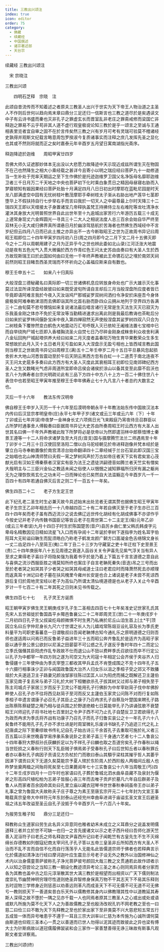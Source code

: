 ```yaml
---
title: 三教出兴颂注
index: true
icon: editor
order: 75
category:
  - 佛藏
  - 续藏经
  - 中国撰述
  - 诸宗著述部
  - 天台宗
---
```


续藏经   三教出兴颂注  

　宋 宗晓注  

三教出兴颂  

　　四明石芝释　宗晓　注  

此颂自昔流传而不知着述之者原夫三教圣人出兴于世实为天下帝王人物治道之主圣人不作则后世何以趋向焉末章曰鼎分三足还归一信斯言也三教之道尽於是矣遇读文中子有云诗书盛而秦也灭非孔子之罪虚玄长而晋室乱非老庄之罪斋戒修而梁国亡非释迦之罪易不云乎苟非其人道不虚行观皇极谠论知三教於是乎一颂言之至诚与王通相表里览者宜自审之固不在於言传矣然三教之兴有岁月可考有灵瑞可验莫不稽诸经史孰得并观斯文纪载言略意周包罗揆淑今复质诸事实而注释之庶几发挥先圣之显化也其或不然则将就而正之矣时嘉泰元年辛酉岁五月望日寓南湖指光斋序。  

释迦降迹於迦维　　周昭甲寅廿四岁  

吾佛大师久证遮那妙体本无出没以大悲愿力故降迹中天示现近成兹所谓生灭在物固不在己也然降生之相大小乘经载之甚详今且寄小以明之瑞应经曰菩萨九十一劫修道当一生补处于兜率天期运之至下生作佛於是托迹迦维罗卫国父名净饭母名靡耶迦维卫者三千日月万二千天地之中央也菩萨初下化时乘白象贯日之精因母昼寝右胁而入梦寤顿知有娠因果经曰菩萨处胎十月满足四月八日日初出时摩耶在蓝毗尼园是时天龙八部满虚空中园有无忧树枝叶敷茂摩耶手牵树枝太子渐从右胁出地产莲华七茎即堕华上不假扶持自行七步举右手而言曰我於一切天人之中最尊最上尔时天降三十二瑞四天王即以天缯接太子身置诸宝几帝释执盖梵王持拂侍立左右难陀等龙吐清净水灌沐其身放大光明普照世界自此出世年至十九逾城出家苦行六年游历五载三十成无上道常身现丈六金辉圆光一寻具三十二大人之相说法度人总三百余会始自华严终至双林无小无大咸归佛界真所谓悬日月於幽涂驾慈航於苦海者也然佛生西域经中不言岁纪但云四月八日而已此土推之亦异出不一古今断取昭王之世为正故周书异记曰周昭王瑕即位二十四年甲寅岁四月初八日(周之四月即今之二月下文二月十五佛灭即今之十二月以周朝用建子之月为正异乎今之世也辨此委如北山录)江河泛涨大地震动是夜有五色光气入贯大微徧於西方作青红色王问太史苏由由奏曰有大圣人生於西方故现斯瑞王曰於此国如何由曰无他一千年终声教被此王命镌石记之埋於南郊天祠前然则昭王目睹吾西圣灵瑞而不怀祈向之心盖福应斯来自有数也。  

穆王壬申五十二　　如来八十归真际  

大般涅盘三德秘藏名曰真际即一切三世诸佛机息应转放身命处也广示大雄示灭化事莫过法显所译涅盘经故彼曰如来既受波旬所请自言却后三月当般涅盘所应度者皆已毕竟即语阿难言我於今夜入灭汝诣鸠尸那城娑罗双树间洒扫令净安於床座吾今身体疲极矣阿难奉勅涕泪而去佛即诣其所北首右胁而卧四众云拥从地列于空界四方各满三十二由旬莫不悲号懊恼如来复说诸法最后唱言诸行无常是生灭法生灭灭已寂灭为乐我虽金刚之体亦不免於无常汝等当勤精进速求出离此则是我最后教诲也茶毗后分曰如来於娑罗林间偃卧宝床中夜入第四禅寂然无声使般涅盘其娑罗树四双八只合为二树枝条下覆惨然变白鹤色大地震动万汇号呼既入灭已依轮王阇维法置七宝棺中已而自举绕拘尸城七匝即入香楼胸流圣火自焚七日乃尽碎金刚身成粖舍利众收舍利满八金坛回拘尸城起塔供养大经曰如来二月灭度者盖春阳万物生育华果敷荣众生多生常想故於此月入灭十五日者月无亏盈如来入大涅盘示无盈亏相也上皆西域言教此国则当穆王之世故周书异记曰周穆王(满)五十二年壬申岁二月十五日平旦暴风忽起损舍折木大地山河悉皆震动至於午后天阴云黑西方忽有白虹一十二道贯于南北连夜不灭王问太史扈多多奏曰此方西方有大圣人灭度此其衰相耳王初即位见南郊碑纪西方圣人之生又数睹光气虑非周道所宜即命吕侯会诸侯於涂山以备其变至此靡不启沃也言八十为佛寿者台宗光明疏论此有三品下方四十中方八十上方一百二十佛住世八十表住中也若至昭王甲寅年推至穆王壬申年佛寿止七十九凡言八十者总约大数言之也。  

灭后一千十六年　　教法东传汉明帝  

佛自穆王壬申岁入灭历一千十六年至后漠明帝朝永平十年教法始东传中国故汉法本内传曰后汉显宗孝明皇帝(庄)永平七年甲子岁(诸文或云三年或云六年〔下〕十年丁卯或云七年并误)帝夜梦一金神身长丈六项佩日光飞来殿庭乃宵夜待旦召群臣以占所梦时通事舍人傅毅奏曰臣据周书异记大史苏由所奏周昭王时云西方有大圣人出世其名曰佛一千年外声教被此陛下所梦将必是欤帝以为然即遣羽林中郎蔡愔博士秦景王遵等一十二人将命求诸梦及至大月氏(音支)国与摄摩腾竺法兰二师遇焉至十年丁卯岁十二月三十日汉使回至洛阳二僧以白马驼经朝见於帝进释迦像并梵本经於是肇立白马寺奉勅置像於南宫清凉台始命翻译四十二章经缄于兰台石室此即汉国三宝之始唱也北山神清师赞曰夫假一宵之梦树风声於万古如帝庄者天下实有君矣宣心茂猷光启有汉如王傅秦蔡者汉室实有臣为法王之遗徒洪嗣德音如腾兰者天竺实有僧矣大哉明主与二三臣兴金仙之教适未闻之俗使人以悃悃之诚知罪福所归厌有漏之躯尚无为之理恢恢焉玄化之功未可一日而殚论也已矣然自大法滥觞迄今辛酉岁凡一千一百四十有四年若通自佛灭后言之则二千一百五十一年矣。  

佛生四百二十二　　老子方生定王世  

此下纪孔老二圣生时生必兼灭故今具述始末出处览者无谓其赘也据佛生昭王甲寅年老子生宗王乙卯年相去历一十八帝越四百二十有二年若自佛灭至于老子生亦已三百四十四年矣而老子虽有西迈流沙之说去佛辽远世传化胡经有化胡成佛事不亦谬作乎今按史记并老子内传魏书国臣记等皆云老子在周世第二十二主定王(瑜)元年乙卯(或云三年者误)九月十四日子时生於陈国楚苦(音户)县厉乡曲仁里父韩氏韩虔字元卑母名精敷因见日精如流星飞入口而有孕阅十二年诞於李树下遂指李为姓名耳字伯阳耳大无轮谥曰聃生而髭须皓白乃称老子鹤发龙颜广颡方口面凝金色舌络锦文身长一丈二齿足四十八至简王(夷)二年丁丑二十三岁为守藏室之吏十年迁柱下史至景王(贵)二十四年庚辰年八十五见周德之衰遂入函谷关关令尹喜先见紫气浮关当有异人至求之果得老子喜曰子将隐矣强为我着书乎於是乃着上下篇五千言言道德之意自此与喜俱之流沙西服臣胜之境莫知所终也案庄子自言老聃死秦失(音迭)吊之三号而出至於老者哭之如哭其子少者哭之如哭其母咸道士注曰老君应时而降萧然死去亦顺理而返真耳十洲记曰老子墓在扶风槐里今雍州长安是也合上诸说是老子未尝不死谅西游后复归於周地灵宝经以老子为高仙乃所谓太清仙境道德是也从老子入关止今辛酉岁计一千七百二十有二年其死之日则未见书传载之。  

佛生四百七十七　　孔子灵王方诞质  

昭王朝甲寅岁佛生灵王朝庚戌岁孔子生二圣相去四百七十七年矣准史记世家孔氏其先宋人五世祖徙於鲁国昌平乡陬邑鲁襄公二十二年即周灵王(泄)二十一年庚戌岁十二月初四日孔子生父叔粱纥母颜微惧不时生男乃私祷於尼丘山洎生首上[土*干]顶因立名曰丘字仲尼身长九尺六寸世谓之长人为儿嬉戏常陈爼豆设礼容及长为季氏吏料量平为司职吏畜蕃息一日谓敬叔曰吾闻老聃博古知今通礼乐之原明道德之归则吾师也遂适周以问焉已而反鲁弟子益进年三十五而昭公奔齐鲁乱於是适齐为高昭子家臣以通乎景公景公欲封以尼溪之田晏婴不可公惑之孔子遂反乎鲁时年四十二而定公立季氏强僭其臣阳虎作乱专政故不仕而退公山不狃以费畔季氏召欲往而卒不行定公以孔子为中都宰一年四方则之遂为司空又为大司宼十年相定公会齐侯于夹谷齐人归鲁侵疆十三年使仲由为季氏宰堕三都收其甲兵孟氏不肯堕成围之不克十四年孔子五十六摄行相事诛少正卯与闻国政鲁国大治齐人归女乐以沮之季桓子受之郊又不致膰爼於大夫遂适卫主子路妻兄颜浊邹家往陈过匡匡人以为阳虎而捕之既解还卫主蘧伯玉家见南子复去宋与弟子习礼於大树下桓魋欲杀孔子拔其树又过郑与弟子相失至于陈主司城贞子家居三岁而反于卫灵公不能用孔子行佛肸为中牟宰赵简子伐中牟佛肸畔使人召孔子亦不往将西见赵简子至河而反又主蘧伯玉家灵公问陈不对而行复如陈季桓子卒遗言谓康子必召孔子其臣止之康子乃召冉求孔子自蔡及叶楚国来聘孔子路出陈蔡陈蔡疑楚之用乃相与徒兵围之於野遂绝粮七日莫能举孔子乃讲诵弦歌不衰楚昭王兴师迎孔子将书社地七百里封之令尹子西不可乃止孔子自楚反卫卫君欲得孔子为政而冉求为季氏将齐战有功康子乃召孔子而孔子归鲁实哀公之十一年孔子六十八矣鲁终不能用孔子孔子亦不求仕进是时周室微礼乐废诗书缺孔子乃追迹三代之礼上纪唐虞之际下至秦缪故书传礼记自孔子始古诗三千余首孔子去重取可施於礼义者三百五篇以示来世晚喜学易序彖系象说卦之言弟子盖三千身通六艺者七十二人鲁哀公十四年春狩大野叔孙氏获麟折足以为不祥孔子曰麟也取之吾道穷矣孔子作春秋以绳当世贬损之义春秋行则天下乱臣贼子惧焉弟子受春秋孔子曰后世知丘者以春秋罪丘者亦以春秋孔子病因子贡请见方负杖於门而歌曰泰山其頺乎梁柱其摧乎哲人其萎乎因涕下谓贡曰天下无道久矣莫能宗予夏人殡於东阶周人於西阶殷人两楹间丘殷人也昨梦坐奠两楹之间殆将死矣至七日果薨阅年七十三实鲁哀公十六年当周敬王(丐)四十二年壬戌岁四月十一日午时也家语曰孔子葬於鲁城北泗水曲阜县藏不及泉封为偃斧之形高四尺植松柏为志弟子皆服心丧三年而去唯子贡庐於墓凡六年自后群弟子及鲁人从而家者百余因命其处曰孔里立庙以藏衣冠琴书世世春秋奉祠虽帝王亦以弟子礼事之曾为鲁国大夫故称夫子庄子尊之为素王至唐玄宗开元二十七年封为文宣王事略载真宗皇帝大中祥符元年东封泰山还经兖州幸曲阜进谒于庙谥玄圣文宣王后避圣祖之讳五年改谥至圣云自孔子没抵于今辛酉岁凡一千六百八十年矣。  

为报劳生稚子知　　鼎分三足还归一  

释教称众生道家曰劳生此名异义异意同也稚者幼禾未成立之义耳鼎分之说盖发明儒道释三者并立於世不可缺一也归一之言先援诸文以示之老子西升经曰吾师化游天竺善入泥洹符子曰老氏之师名释迦文尹喜西升记曰老子闻乾竺有古皇先生不生不灭绵绵长存德教如列御寇纪商太宰问孔子孔子答以五帝三皇圣非丘所知西方有大圣人不治而不乱不言而自信不化而自行荡荡乎人无能名此皆儒道宗师于佛者也若释典言示化於儒道如清净法行经曰摩诃迦叶应生震旦示号老子设无外之教外以治国修神仙之术内以治身儒童菩萨彼称孔子净光菩萨彼号颜回大哉三教之文贯通若此故作颂者示人以知之窃尝论之当知三教一期设化教迹须异考论三圣之本心则同焉异焉者分家而各为其教也盖中古之后元淳渐散其世大漓三教於是相望而出相资以广天下儒则制法度崇礼节幽赞神明穷理尽性道则绝圣弃智修身保真万物不干其志天下不易其乐释则五时逗物三学修身近则惩恶以劝善远则革凡而成圣天下不可无儒不可无道不可无佛亏一教则损天下一善道矣昔白乐天外以儒教修其身内以佛教理其性中以道教延其寿斯人深得之故不堕於一隅之见亦千载一人也同焉者原其三教圣人之心或出或处或语或默凡所施为莫不化天下人之为善故儒教之至也殷汤改祝孔钓不网老教之至也一曰慈二曰俭三曰不敢为天下先释教之至也於家出家下至非类莫不兴大慈悲矧五常五行五成皆一体而异号唯患乎不遵于一耳且三宗大训率以仁慈为本传施为心诚所谓何莫由斯道也仰观三圣本心一贯之以善道而已世人勿得以泥其迹而致彼此之异也梁有傅大士为针斯病故以道冠儒履佛袈裟和会三家作一家善慧善得无诤三昧故有斯事凡观斯文者宜详察焉。  

三教出兴颂(终)  
